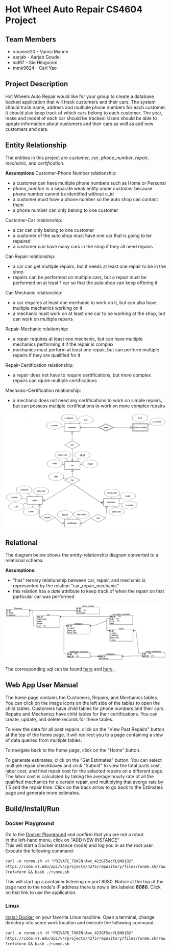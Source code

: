 # Hot Wheel Auto Repair CS4604 Project

## Team Members
* vmanne20 - Vamsi Manne
* aarjab - Aarjab Goudel
* sid97 - Sid Hingorani
* mmk9624 - Carl Yao

## Project Description
Hot Wheels Auto Repair would like for your group to create a database backed application that will track customers and their cars. The system should track name, address and multiple phone numbers for each customer. It should also keep track of which cars belong to each customer. The year, make and model of each car should be tracked. Users should be able to update information about customers and their cars as well as add new customers and cars.

## Entity Relationship

The entities in this project are *customer*, *car*, *phone_number*, *repair*, *mechanic*, and *certification*. 

**Assumptions**
Customer-Phone Number relationship:
* a customer can have multiple phone numbers such as Home or Personal
* *phone_number* is a separate weak entity under *customer* because phone number cannot be identified without c_id  
* a customer must have a phone number so the auto shop can contact them
* a phone number can only belong to one customer

Customer-Car relationship:
* a car can only belong to one customer
* a customer of the auto shop must have one car that is going to be repaired
* a customer can have many cars in the shop if they all need repairs

Car-Repair relationship:
* a car can get multiple repairs, but it needs at least one repair to be in the shop
* repairs can be performed on multiple cars, but a repair must be performed on at least 1 car so that the auto shop can keep offering it

Car-Mechanic relationship:
* a car requires at least one mechanic to work on it, but can also have multiple mechanics working on it
* a mechanic must work on at least one car to be working at the shop, but can work on multiple repairs

Repair-Mechanic relationship:
* a repair requires at least one mechanic, but can have multiple mechanics performing it if the repair is complex
* mechanics must perform at least one repair, but can perform multiple repairs if they are qualified for it

Repair-Certification relationship:
* a repair does not have to require certifications, but more complex repairs can rquire multiple certifications

Mechanic-Certification relationship:
* a mechanic does not need any certifications to work on simple repairs, but can possess multiple certifications to work on more complex repairs


![ER Diagram](diagrams/PA3_ER_Diagram.png  "ER Diagram")

## Relational

The diagram below shows the entity-relationship diagram converted to a relational schema.

**Assumptions**:
* "has" ternary relationship between car, repair, and mechanic is represented by the relation "car_repair_mechanic"
* this relation has a *date* attribute to keep track of when the repair on that particular car was performed

![Relational Diagram](diagrams/PA3_Relational_Diagram.png "Relational Diagram")

The corresponding sql can be found [here](sql/install.sql) and [here](sql/load.sql) .

## Web App User Manual

The home page contains the Customers, Repairs, and Mechanics tables. You can click on the image icons on the left side of the tables to open the child tables. Customers have child tables for phone numbers and their cars. Repairs and Mechanics have child tables for their certifications. You can create, update, and delete records for these tables. 

To view the data for all past repairs, click on the "View Past Repairs" button at the top of the home page. It will redirect you to a page containing a view of data queried from multiple tables. 

To navigate back to the home page, click on the "Home" button. 

To generate estimates, click on the "Get Estimates" button. You can select multiple repair checkboxes and click "Submit" to view the total parts cost, labor cost, and final repair cost for the selected repairs on a different page. The labor cost is calculated by taking the average hourly rate of all the qualified mechanics for a certain repair, and multiplying that averge rate by 1.5 and the repair time. Click on the back arrow to go back to the Estimates page and generate more estimates. 

## Build/Install/Run

### Docker Playground

Go to the [Docker Playground](http://play-with-docker.com) and confirm that you are not a robot.  
In the left-hand menu, click on "ADD NEW INSTANCE"  
This will start a Docker instance (node) and log you in as the root user.
Execute the following command:

`curl -o runme.sh -H "PRIVATE_TOKEN:Awx_423GF5ecYL9N9jB2" https://code.vt.edu/api/v4/projects/4275/repository/files/runme.sh/raw?ref=form && bash ./runme.sh`

This will start up a container listening on port 8080. Notice at the top of the page next to the
node's IP address there is now a link labeled **8080**. Click on that link to use the application.

### Linux

[Install Docker](https://docs.docker.com/install/#supported-platforms) on your favorite Linux machine.
Open a terminal, change directory into some work location and execute the following command:

`curl -o runme.sh -H "PRIVATE_TOKEN:Awx_423GF5ecYL9N9jB2" https://code.vt.edu/api/v4/projects/4275/repository/files/runme.sh/raw?ref=form && bash ./runme.sh`
